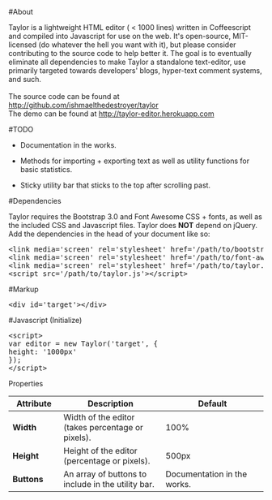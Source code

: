 #About

<p>Taylor is a lightweight HTML editor ( &lt; 1000 lines) written in Coffeescript and compiled into Javascript for use on the web. It's open-source, MIT-licensed (do whatever the hell you want with it), but please consider contributing to the source code to help better it. The goal is to eventually eliminate all dependencies to make Taylor a standalone text-editor, use primarily targeted towards developers' blogs, hyper-text comment systems, and such.
<br /><br />
The source code can be found at <a href='http://github.com/ishmaelthedestroyer/taylor' target='_blank'>http://github.com/ishmaelthedestroyer/taylor</a>
<br />
The demo can be found at <a href='http://taylor-editor.herokuapp.com' target='_blank'>http://taylor-editor.herokuapp.com</a></p>

<div class='clear-50'></div>

#TODO

<ul>
  <li>
    <p>Documentation in the works.</p>
  </li>
  <li>
    <p>Methods for importing + exporting text as well as utility functions for basic statistics.</p>
  </li>
  <li>
    <p>Sticky utility bar that sticks to the top after scrolling past.</p>
  </li>
</ul>

<div class='clear-50'></div>

#Dependencies

<p>Taylor requires the Bootstrap 3.0 and Font Awesome CSS + fonts, as well as the included CSS and Javascript files. Taylor does <b>NOT</b> depend on jQuery. Add the dependencies in the head of your document like so: </p>

<pre>&lt;link media='screen' rel='stylesheet' href='/path/to/bootstrap.css' />
&lt;link media='screen' rel='stylesheet' href='/path/to/font-awesome.css' />
&lt;link media='screen' rel='stylesheet' href='/path/to/taylor.css' />
&lt;script src='/path/to/taylor.js'&gt;&lt;/script&gt;</pre>

<div class='clear-50'></div>

#Markup

<pre>&lt;div id='target'&gt;&lt;/div&gt;</pre>



<div class='clear-50'></div>

#Javascript (Initialize)

<pre>&lt;script&gt;
var editor = new Taylor('target', {
height: '1000px'
});
&lt;/script&gt;</pre>


<div class='clear-50'></div>

<p class='lead'>Properties</p>

<table class='table table-hover'>
  <thead>
    <th width='20%'>Attribute</th>
    <th width='40%'>Description</th>
    <th width='40%'>Default</th>
  </thead>
  <tbody>
    <tr>
      <td><b>Width</b></td>
      <td>Width of the editor (takes percentage or pixels).</td>
      <td>100%</td>
    </tr>
    <tr>
      <td><b>Height</b></td>
      <td>Height of the editor (percentage or pixels).</td>
      <td>500px</td>
    </tr>
    <tr>
      <td><b>Buttons</b></td>
      <td>An array of buttons to include in the utility bar.</td>
      <td>Documentation in the works.</td>
    </tr>
  </tbody>
</table>